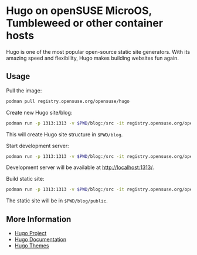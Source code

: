 # Hugo on openSUSE MicroOS, Tumbleweed or other container hosts

Hugo is one of the most popular open-source static site generators. With its amazing speed and flexibility, Hugo makes building websites fun again.

## Usage

Pull the image:

```sh
podman pull registry.opensuse.org/opensuse/hugo
```

Create new Hugo site/blog:

```sh
podman run -p 1313:1313 -v $PWD/blog:/src -it registry.opensuse.org/opensuse/hugo new blog .
```

This will create Hugo site structure in `$PWD/blog`.

Start development server:

```sh
podman run -p 1313:1313 -v $PWD/blog:/src -it registry.opensuse.org/opensuse/hugo server
```

Development server will be available at [http://localhost:1313/](http://localhost:1313/).

Build static site:

```sh
podman run -p 1313:1313 -v $PWD/blog:/src -it registry.opensuse.org/opensuse/hugo --gc -d public
```

The static site will be in `$PWD/blog/public`.

## More Information

 * [Hugo Project](https://gohugo.io/)
 * [Hugo Documentation](https://gohugo.io/documentation/)
 * [Hugo Themes](https://themes.gohugo.io/)
